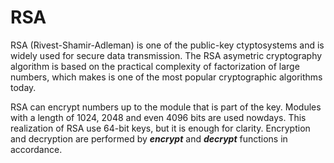 # RSA
RSA (Rivest-Shamir-Adleman) is one of the public-key ctyptosystems and is widely used for secure data transmission. The RSA asymetric cryptography algorithm is based on the practical complexity of factorization of large numbers, which makes is one of the most popular cryptographic algorithms today.

RSA can encrypt numbers up to the module that is part of the key. Modules with a length of 1024, 2048 and even 4096 bits are used nowdays. This realization of RSA use 64-bit keys, but it is enough for clarity. Encryption and decryption are performed by ***encrypt*** and ***decrypt*** functions in accordance. 
